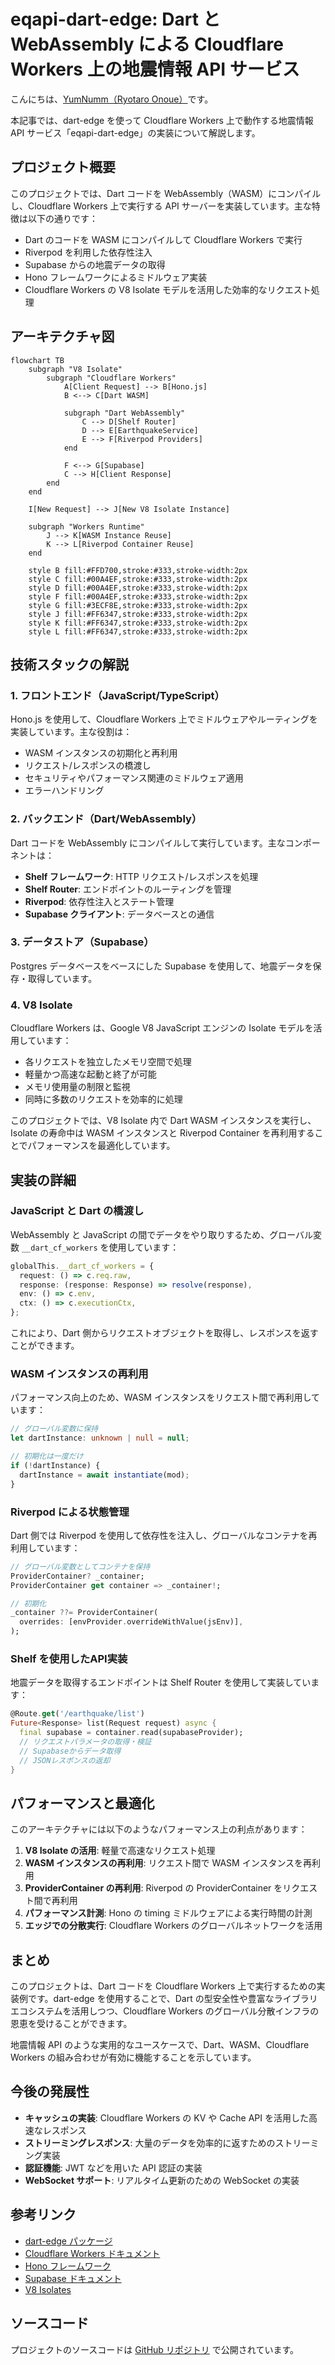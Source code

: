# eqapi-dart-edge: Dart と WebAssembly による Cloudflare Workers 上の地震情報 API サービス

こんにちは、[YumNumm（Ryotaro Onoue）](https://twitter.com/YumNumm)です。

本記事では、dart-edge を使って Cloudflare Workers 上で動作する地震情報 API サービス「eqapi-dart-edge」の実装について解説します。

## プロジェクト概要

このプロジェクトでは、Dart コードを WebAssembly（WASM）にコンパイルし、Cloudflare Workers 上で実行する API サーバーを実装しています。主な特徴は以下の通りです：

- Dart のコードを WASM にコンパイルして Cloudflare Workers で実行
- Riverpod を利用した依存性注入
- Supabase からの地震データの取得
- Hono フレームワークによるミドルウェア実装
- Cloudflare Workers の V8 Isolate モデルを活用した効率的なリクエスト処理

## アーキテクチャ図

```mermaid
flowchart TB
    subgraph "V8 Isolate"
        subgraph "Cloudflare Workers"
            A[Client Request] --> B[Hono.js]
            B <--> C[Dart WASM]

            subgraph "Dart WebAssembly"
                C --> D[Shelf Router]
                D --> E[EarthquakeService]
                E --> F[Riverpod Providers]
            end

            F <--> G[Supabase]
            C --> H[Client Response]
        end
    end

    I[New Request] --> J[New V8 Isolate Instance]

    subgraph "Workers Runtime"
        J --> K[WASM Instance Reuse]
        K --> L[Riverpod Container Reuse]
    end

    style B fill:#FFD700,stroke:#333,stroke-width:2px
    style C fill:#00A4EF,stroke:#333,stroke-width:2px
    style D fill:#00A4EF,stroke:#333,stroke-width:2px
    style F fill:#00A4EF,stroke:#333,stroke-width:2px
    style G fill:#3ECF8E,stroke:#333,stroke-width:2px
    style J fill:#FF6347,stroke:#333,stroke-width:2px
    style K fill:#FF6347,stroke:#333,stroke-width:2px
    style L fill:#FF6347,stroke:#333,stroke-width:2px
```

## 技術スタックの解説

### 1. フロントエンド（JavaScript/TypeScript）

Hono.js を使用して、Cloudflare Workers 上でミドルウェアやルーティングを実装しています。主な役割は：

- WASM インスタンスの初期化と再利用
- リクエスト/レスポンスの橋渡し
- セキュリティやパフォーマンス関連のミドルウェア適用
- エラーハンドリング

### 2. バックエンド（Dart/WebAssembly）

Dart コードを WebAssembly にコンパイルして実行しています。主なコンポーネントは：

- **Shelf フレームワーク**: HTTP リクエスト/レスポンスを処理
- **Shelf Router**: エンドポイントのルーティングを管理
- **Riverpod**: 依存性注入とステート管理
- **Supabase クライアント**: データベースとの通信

### 3. データストア（Supabase）

Postgres データベースをベースにした Supabase を使用して、地震データを保存・取得しています。

### 4. V8 Isolate

Cloudflare Workers は、Google V8 JavaScript エンジンの Isolate モデルを活用しています：

- 各リクエストを独立したメモリ空間で処理
- 軽量かつ高速な起動と終了が可能
- メモリ使用量の制限と監視
- 同時に多数のリクエストを効率的に処理

このプロジェクトでは、V8 Isolate 内で Dart WASM インスタンスを実行し、Isolate の寿命中は WASM インスタンスと Riverpod Container を再利用することでパフォーマンスを最適化しています。

## 実装の詳細

### JavaScript と Dart の橋渡し

WebAssembly と JavaScript の間でデータをやり取りするため、グローバル変数 `__dart_cf_workers` を使用しています：

```typescript
globalThis.__dart_cf_workers = {
  request: () => c.req.raw,
  response: (response: Response) => resolve(response),
  env: () => c.env,
  ctx: () => c.executionCtx,
};
```

これにより、Dart 側からリクエストオブジェクトを取得し、レスポンスを返すことができます。

### WASM インスタンスの再利用

パフォーマンス向上のため、WASM インスタンスをリクエスト間で再利用しています：

```typescript
// グローバル変数に保持
let dartInstance: unknown | null = null;

// 初期化は一度だけ
if (!dartInstance) {
  dartInstance = await instantiate(mod);
}
```

### Riverpod による状態管理

Dart 側では Riverpod を使用して依存性を注入し、グローバルなコンテナを再利用しています：

```dart
// グローバル変数としてコンテナを保持
ProviderContainer? _container;
ProviderContainer get container => _container!;

// 初期化
_container ??= ProviderContainer(
  overrides: [envProvider.overrideWithValue(jsEnv)],
);
```

### Shelf を使用したAPI実装

地震データを取得するエンドポイントは Shelf Router を使用して実装しています：

```dart
@Route.get('/earthquake/list')
Future<Response> list(Request request) async {
  final supabase = container.read(supabaseProvider);
  // リクエストパラメータの取得・検証
  // Supabaseからデータ取得
  // JSONレスポンスの返却
}
```

## パフォーマンスと最適化

このアーキテクチャには以下のようなパフォーマンス上の利点があります：

1. **V8 Isolate の活用**: 軽量で高速なリクエスト処理
2. **WASM インスタンスの再利用**: リクエスト間で WASM インスタンスを再利用
3. **ProviderContainer の再利用**: Riverpod の ProviderContainer をリクエスト間で再利用
4. **パフォーマンス計測**: Hono の timing ミドルウェアによる実行時間の計測
5. **エッジでの分散実行**: Cloudflare Workers のグローバルネットワークを活用

## まとめ

このプロジェクトは、Dart コードを Cloudflare Workers 上で実行するための実装例です。dart-edge を使用することで、Dart の型安全性や豊富なライブラリエコシステムを活用しつつ、Cloudflare Workers のグローバル分散インフラの恩恵を受けることができます。

地震情報 API のような実用的なユースケースで、Dart、WASM、Cloudflare Workers の組み合わせが有効に機能することを示しています。

## 今後の発展性

- **キャッシュの実装**: Cloudflare Workers の KV や Cache API を活用した高速なレスポンス
- **ストリーミングレスポンス**: 大量のデータを効率的に返すためのストリーミング実装
- **認証機能**: JWT などを用いた API 認証の実装
- **WebSocket サポート**: リアルタイム更新のための WebSocket の実装

## 参考リンク

- [dart-edge パッケージ](https://pub.dev/packages/dart_edge)
- [Cloudflare Workers ドキュメント](https://developers.cloudflare.com/workers/)
- [Hono フレームワーク](https://hono.dev/)
- [Supabase ドキュメント](https://supabase.io/docs)
- [V8 Isolates](https://developers.cloudflare.com/workers/learning/how-workers-works/#isolates)

## ソースコード

プロジェクトのソースコードは [GitHub リポジトリ](https://github.com/YumNumm/eqapi-dart-edge) で公開されています。
